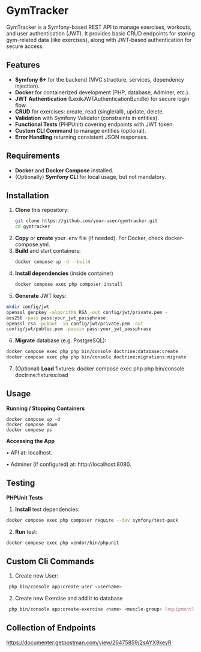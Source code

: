 # GymTracker

GymTracker is a Symfony-based REST API to manage exercises, workouts, and user authentication (JWT). It provides basic CRUD endpoints for storing gym-related data (like exercises), along with JWT-based authentication for secure access.

## Features

- **Symfony 6+** for the backend (MVC structure, services, dependency injection).
- **Docker** for containerized development (PHP, database, Adminer, etc.).
- **JWT Authentication** (LexikJWTAuthenticationBundle) for secure login flow.
- **CRUD** for exercises: create, read (single/all), update, delete.
- **Validation** with Symfony Validator (constraints in entities).
- **Functional Tests** (PHPUnit) covering endpoints with JWT token.
- **Custom CLI Command** to manage entities (optional).
- **Error Handling** returning consistent JSON responses.

## Requirements

- **Docker** and **Docker Compose** installed.
- (Optionally) **Symfony CLI** for local usage, but not mandatory.

## Installation

1. **Clone** this repository:
   ```bash
   git clone https://github.com/your-user/gymtracker.git
   cd gymtracker
2. **Copy** or **create** your .env file (if needed). For Docker, check docker-compose.yml.
3. **Build** and start containers:
   ```bash
   docker compose up -d --build
4. **Install dependencies** (inside container)
   ```bash
   docker compose exec php composer install
5.	**Generate** JWT keys:
   ```bash
   mkdir config/jwt
   openssl genpkey -algorithm RSA -out config/jwt/private.pem - 
   aes256 -pass pass:your_jwt_passphrase
   openssl rsa -pubout -in config/jwt/private.pem -out 
   config/jwt/public.pem -passin pass:your_jwt_passphrase
   ```
6.	**Migrate** database (e.g. PostgreSQL):

```bash
docker compose exec php php bin/console doctrine:database:create
docker compose exec php php bin/console doctrine:migrations:migrate
```
7.	(Optional) **Load** fixtures:
      docker compose exec php php bin/console doctrine:fixtures:load

## Usage

**Running / Stopping Containers**
```
docker compose up -d
docker compose down
docker compose ps
```
**Accessing the App**

•	API at: localhost.

•	Adminer (if configured) at: http://localhost:8080.

## Testing

**PHPUnit Tests**
1.	**Install** test dependencies:
```bash
docker compose exec php composer require --dev symfony/test-pack
```
2. **Run** test:
```bash
docker compose exec php vendor/bin/phpunit
```
## Custom Cli Commands

1. Create new User:
```bash
 php bin/console app:create-user <username>
```

2. Create new Exercise and add it to database

```bash
 php bin/console app:create-exercise <name> <muscle-group> [equipment]
```

## Collection of Endpoints

https://documenter.getpostman.com/view/26475859/2sAYX9keyR
